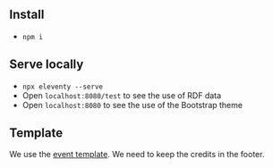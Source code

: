 ## Install

- `npm i`

## Serve locally

- `npx eleventy --serve`
- Open `localhost:8080/test` to see the use of RDF data
- Open `localhost:8080` to see the use of the Bootstrap theme

## Template

We use the [event template](https://colorlib.com/wp/template/event/).
We need to keep the credits in the footer.
